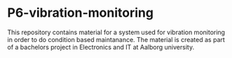 # P6-vibration-monitoring
This repository contains material for a system used for vibration monitoring in order to do condition based maintanance.
The material is created as part of a bachelors project in Electronics and IT at Aalborg university.
